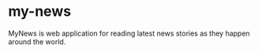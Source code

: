 # my-news
MyNews is web application for reading latest news stories as they happen around the world.
